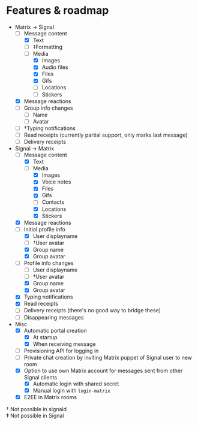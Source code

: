 # Features & roadmap

* Matrix → Signal
  * [ ] Message content
    * [x] Text
    * [ ] ‡Formatting
    * [ ] Media
      * [x] Images
      * [x] Audio files
      * [x] Files
      * [x] Gifs
      * [ ] Locations
      * [ ] Stickers
  * [x] Message reactions
  * [ ] Group info changes
    * [ ] Name
    * [ ] Avatar
  * [ ] †Typing notifications
  * [ ] Read receipts (currently partial support, only marks last message)
  * [ ] Delivery receipts
* Signal → Matrix
  * [ ] Message content
    * [x] Text
    * [ ] Media
      * [x] Images
      * [x] Voice notes
      * [x] Files
      * [x] Gifs
      * [ ] Contacts
      * [x] Locations
      * [x] Stickers
  * [x] Message reactions
  * [ ] Initial profile info
    * [x] User displayname
    * [ ] †User avatar
    * [x] Group name
    * [x] Group avatar
  * [ ] Profile info changes
    * [ ] User displayname
    * [ ] †User avatar
    * [x] Group name
    * [x] Group avatar
  * [x] Typing notifications
  * [x] Read receipts
  * [ ] Delivery receipts (there's no good way to bridge these)
  * [ ] Disappearing messages
* Misc
  * [x] Automatic portal creation
    * [x] At startup
    * [x] When receiving message
  * [ ] Provisioning API for logging in
  * [ ] Private chat creation by inviting Matrix puppet of Signal user to new room
  * [x] Option to use own Matrix account for messages sent from other Signal clients
    * [x] Automatic login with shared secret
    * [x] Manual login with `login-matrix`
  * [x] E2EE in Matrix rooms

† Not possible in signald  
‡ Not possible in Signal
